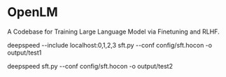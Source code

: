 # OpenLM
A Codebase for Training Large Language Model via Finetuning and RLHF.

deepspeed --include localhost:0,1,2,3 sft.py --conf config/sft.hocon -o output/test1

deepspeed sft.py --conf config/sft.hocon -o output/test2